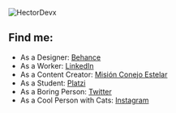 ![HectorDevx](https://scontent.fmex7-1.fna.fbcdn.net/v/t1.0-9/64910181_10214582705544799_819571045311709184_o.jpg?_nc_cat=100&_nc_sid=e3f864&_nc_ohc=wp1OW5wwpRMAX8cnHRR&_nc_ht=scontent.fmex7-1.fna&oh=90b523c3b92316c622052be67c843f2a&oe=5F2B660B) 


## Find me:

* As a Designer: [Behance](https://www.behance.net/VGdiseno)
* As a Worker: [LinkedIn](https://www.linkedin.com/in/hectorgerardoreyes/)
* As a Content Creator: [Misión Conejo Estelar](https://www.instagram.com/conejoestelar)
* As a Student: [Platzi](https://platzi.com/@hector___reyes/)
* As a Boring Person: [Twitter](https://twitter.com/HectorDevX)
* As a Cool Person with Cats: [Instagram](https://www.instagram.com/hector___reyes/)
